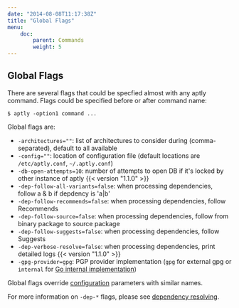 ```yaml
---
date: "2014-08-08T11:17:38Z"
title: "Global Flags"
menu:
    doc:
        parent: Commands
        weight: 5
---
```


Global Flags
------------

There are several flags that could be specfied almost with any aptly command.
Flags could be specified before or after command name:

    $ aptly -option1 command ...

Global flags are:

-   `-architectures=""`: list of architectures to consider during
    (comma-separated), default to all available
-   `-config=""`: location of configuration file (default locations are
    `/etc/aptly.conf`, `~/.aptly.conf`)
-   `-db-open-attempts=10`: number of attempts to open DB if it's locked by
    other instance of aptly  {{< version "1.1.0" >}}
-   `-dep-follow-all-variants=false`: when processing dependencies,
    follow a & b if depdency is 'a|b'
-   `-dep-follow-recommends=false`: when processing dependencies, follow
    Recommends
-   `-dep-follow-source=false`: when processing dependencies, follow
    from binary package to source package
-   `-dep-follow-suggests=false`: when processing dependencies, follow
    Suggests
-   `-dep-verbose-resolve=false`: when processing dependencies, print detailed
    logs {{< version "1.1.0" >}}
-   `-gpg-provider=gpg`: PGP provider implementation
    (`gpg` for external gpg or `internal` for [Go internal implementation](/doc/feature/pgp-providers))    

Global flags override [configuration](/doc/configuration) parameters with similar names.

For more information on `-dep-*` flags, please see [dependency resolving](/doc/feature/dependencies).
 

